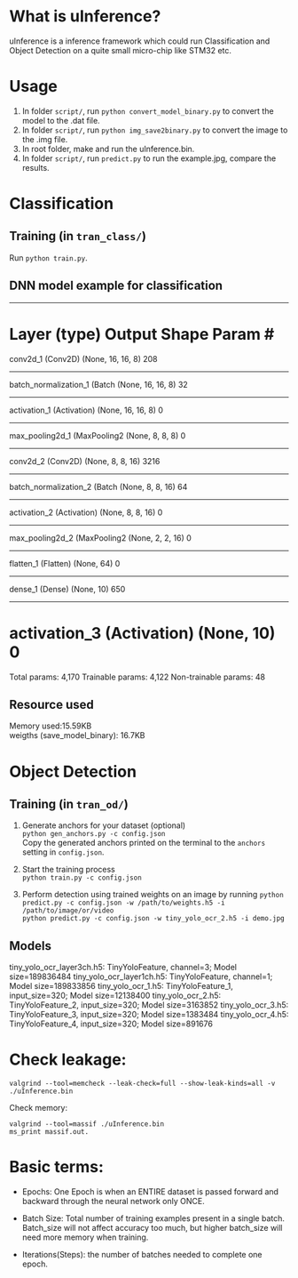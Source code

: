 # What is uInference?
uInference is a inference framework which could run Classification and Object Detection on a quite small micro-chip like STM32 etc.

# Usage
1. In folder `script/`, run `python convert_model_binary.py` to convert the model to the .dat file.
2. In folder `script/`, run `python img_save2binary.py` to convert the image to the .img file.
3. In root folder, make and run the uInference.bin.
4. In folder `script/`, run `predict.py` to run the example.jpg, compare the results.

# Classification
## Training (in `tran_class/`)
Run `python train.py`.

## DNN model example for classification
_________________________________________________________________
Layer (type)                 Output Shape              Param #   
=================================================================
conv2d_1 (Conv2D)            (None, 16, 16, 8)         208       
_________________________________________________________________
batch_normalization_1 (Batch (None, 16, 16, 8)         32        
_________________________________________________________________
activation_1 (Activation)    (None, 16, 16, 8)         0         
_________________________________________________________________
max_pooling2d_1 (MaxPooling2 (None, 8, 8, 8)           0         
_________________________________________________________________
conv2d_2 (Conv2D)            (None, 8, 8, 16)          3216      
_________________________________________________________________
batch_normalization_2 (Batch (None, 8, 8, 16)          64        
_________________________________________________________________
activation_2 (Activation)    (None, 8, 8, 16)          0         
_________________________________________________________________
max_pooling2d_2 (MaxPooling2 (None, 2, 2, 16)          0         
_________________________________________________________________
flatten_1 (Flatten)          (None, 64)                0         
_________________________________________________________________
dense_1 (Dense)              (None, 10)                650       
_________________________________________________________________
activation_3 (Activation)    (None, 10)                0         
=================================================================
Total params: 4,170
Trainable params: 4,122
Non-trainable params: 48

## Resource used
Memory used:15.59KB   
weigths (save_model_binary): 16.7KB


# Object Detection
## Training (in `tran_od/`)
1. Generate anchors for your dataset (optional)  
`python gen_anchors.py -c config.json`  
Copy the generated anchors printed on the terminal to the ```anchors``` setting in ```config.json```.

2. Start the training process  
`python train.py -c config.json`

3. Perform detection using trained weights on an image by running
`python predict.py -c config.json -w /path/to/weights.h5 -i /path/to/image/or/video`  
`python predict.py -c config.json -w tiny_yolo_ocr_2.h5 -i demo.jpg`

## Models
tiny_yolo_ocr_layer3ch.h5: TinyYoloFeature, channel=3; Model size=189836484
tiny_yolo_ocr_layer1ch.h5: TinyYoloFeature, channel=1; Model size=189833856
tiny_yolo_ocr_1.h5: TinyYoloFeature_1, input_size=320; Model size=12138400
tiny_yolo_ocr_2.h5: TinyYoloFeature_2, input_size=320; Model size=3163852
tiny_yolo_ocr_3.h5: TinyYoloFeature_3, input_size=320; Model size=1383484
tiny_yolo_ocr_4.h5: TinyYoloFeature_4, input_size=320; Model size=891676


# Check leakage:
```
valgrind --tool=memcheck --leak-check=full --show-leak-kinds=all -v ./uInference.bin
```
Check memory:
```
valgrind --tool=massif ./uInference.bin
ms_print massif.out.
```

# Basic terms:
* Epochs: One Epoch is when an ENTIRE dataset is passed forward and backward through the neural network only ONCE.

* Batch Size: Total number of training examples present in a single batch. 
Batch_size will not affect accuracy too much, but higher batch_size will need more memory when training.

* Iterations(Steps): the number of batches needed to complete one epoch.
